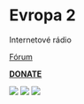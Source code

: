 
<h1>Evropa 2</h1>
<p>
Internetové rádio
<p>
<a href="https://www.xbmc-kodi.cz/prispevek-evropa-2-1-1-0">Fórum</a>
<p>
<b><a href="https://www.paypal.me/petrsaros">DONATE</a></b>
<p>
<img src="http://saros.wz.cz/repo/plugin.audio.evropa2/Scr1.png" style="max-width:50%;">
<img src="http://saros.wz.cz/repo/plugin.audio.evropa2/Scr2.png" style="max-width:50%;">
<img src="http://saros.wz.cz/repo/plugin.audio.evropa2/Scr3.png" style="max-width:50%;">
</p>
